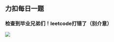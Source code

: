 ## 力扣每日一题
### 检查到毕业兄弟们！leetcode打错了（别介意）
![](https://tse1-mm.cn.bing.net/th/id/R-C.f76d96d93b7b7cdd6b63029b4e253f23?rik=ponXNZ30JIWvZg&riu=http%3a%2f%2fwx1.sinaimg.cn%2flarge%2fab4b8062gy1g8yv775mvhj20gc0icgm8.jpg&ehk=KcGgLnhVwvf7xA2tuOLxPmmpTkxSzK2r9EjHhqiw3pg%3d&risl=&pid=ImgRaw&r=0)